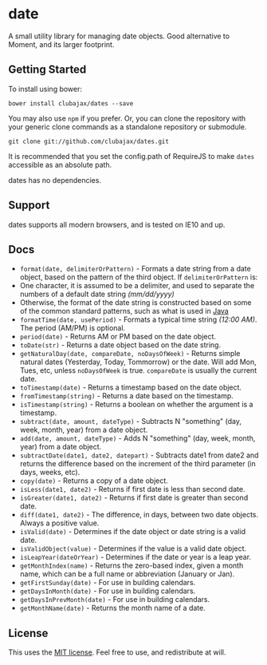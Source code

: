 # date
A small utility library for managing date objects. Good alternative to Moment, and its larger footprint.

## Getting Started

To install using bower:

	bower install clubajax/dates --save

You may also use `npm` if you prefer. Or, you can clone the repository with your generic clone commands as a standalone 
repository or submodule.

	git clone git://github.com/clubajax/dates.git

It is recommended that you set the config.path of RequireJS to make `dates` accessible as an
absolute path.

dates has no dependencies.

## Support

dates supports all modern browsers, and is tested on IE10 and up. 

## Docs

 - `format(date, delimiterOrPattern)` - Formats a date string from a date object, based on the pattern of the third object. If `delimiterOrPattern` is:
  - One character, it is assumed to be a delimiter, and used to separate the numbers of a default date string _(mm/dd/yyyy)_
  - Otherwise, the format of the date string is constructed based on some of the common standard patterns, such as what is used in [Java](https://docs.oracle.com/javase/7/docs/api/java/text/SimpleDateFormat.html)
 - `formatTime(date, usePeriod)` - Formats a typical time string _(12:00 AM)_. The period (AM/PM) is optional.
 - `period(date)` - Returns AM or PM based on the date object.
 - `toDate(str)` - Returns a date object based on the date string.
 - `getNaturalDay(date, compareDate, noDaysOfWeek)` - Returns simple natural dates (Yesterday, Today, Tommorrow) or the date. Will add Mon, Tues, etc, unless `noDaysOfWeek` is true. `compareDate` is usually the current date.
 - `toTimestamp(date)` - Returns a timestamp based on the date object.
 - `fromTimestamp(string)` - Returns a date based on the timestamp.
 - `isTimestamp(string)` - Returns a boolean on whether the argument is a timestamp.
 - `subtract(date, amount, dateType)` - Subtracts N "something" (day, week, month, year) from a date object.
 - `add(date, amount, dateType)` - Adds N "something" (day, week, month, year) from a date object.
 - `subtractDate(date1, date2, datepart)` - Subtracts date1 from date2 and returns the difference based on the increment of the third parameter (in days, weeks, etc).
 - `copy(date)` - Returns a copy of a date object.
 - `isLess(date1, date2)` - Returns if first date is less than second date.
 - `isGreater(date1, date2)` - Returns if first date is greater than second date.
 - `diff(date1, date2)` - The difference, in days, between two date objects. Always a positive value.
 - `isValid(date)` - Determines if the date object or date string is a valid date.
 - `isValidObject(value)` - Determines if the value is a valid date object.
 - `isLeapYear(dateOrYear)` - Determines if the date or year is a leap year.
 - `getMonthIndex(name)` - Returns the zero-based index, given a month name, which can be a full name or abbreviation (January or Jan).
 - `getFirstSunday(date)` - For use in building calendars.
 - `getDaysInMonth(date)` - For use in building calendars.
 - `getDaysInPrevMonth(date)` - For use in building calendars.
 - `getMonthName(date)` - Returns the month name of a date.
 
 
## License

This uses the [MIT license](./LICENSE). Feel free to use, and redistribute at will.